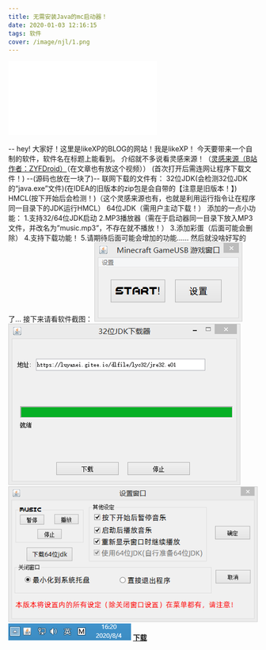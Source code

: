 ```yaml
---
title: 无需安装Java的mc启动器！
date: 2020-01-03 12:16:15
tags: 软件
cover: /image/njl/1.png
---
```

<iframe src="//player.bilibili.com/player.html?aid=75201576&bvid=BV19E411v7q3&cid=128642753&page=1" scrolling="no" border="0" frameborder="no" framespacing="0" allowfullscreen="true"> </iframe>

 --
hey! 大家好！这里是likeXP的BLOG的网站！我是likeXP！
今天要带来一个自制的软件，软件名在标题上能看到。
介绍就不多说看灵感来源！（[灵感来源（B站作者：ZYFDroid）](https://www.bilibili.com/video/BV19E411v7q3/ )（在文章也有放这个视频））
(首次打开后需连网让程序下载文件！) --(源码也放在一块了)--
联网下载的文件有：
32位JDK(会检测32位JDK的“java.exe”文件)(在IDEA的旧版本的zip包是会自带的【注意是旧版本！】)
HMCL(按下开始后会检测！)（这个灵感来源也有，也就是利用运行指令让在程序同一目录下的JDK运行HMCL）
64位JDK（需用户主动下载！）
添加的一点小功能：
1.支持32/64位JDK启动
2.MP3播放器（需在于启动器同一目录下放入MP3文件，并改名为”music.mp3”，不存在就不播放！）
3.添加彩蛋（后面可能会删除）
4.支持下载功能！
5.请期待后面可能会增加的功能……
然后就没啥好写的了…
接下来请看软件截图：
![](/image/njl/1.png)
![](/image/njl/2.png)
![](/image/njl/3.png)
![](/image/njl/4.png)
 **[下载](https://gitee.com/luyanei/NJDKL/releases)**